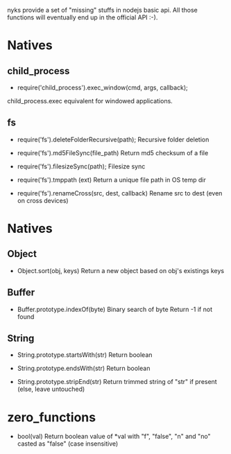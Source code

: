 nyks provide a set of "missing" stuffs in nodejs basic api.
All those functions will eventually end up in the official API :-).


# Natives

## child_process
* require('child_process').exec_window(cmd, args, callback);

child_process.exec equivalent for windowed applications.


## fs
* require('fs').deleteFolderRecursive(path);
Recursive folder deletion

* require('fs').md5FileSync(file_path)
Return md5 checksum of a file

* require('fs').filesizeSync(path);
Filesize sync

* require('fs').tmppath (ext)
Return a unique file path in OS temp dir

* require('fs').renameCross(src, dest, callback)
Rename src to dest (even on cross devices)



# Natives
## Object
* Object.sort(obj, keys)
Return a new object based on obj's existings keys

## Buffer
* Buffer.prototype.indexOf(byte)
Binary search of byte
Return -1 if not found


## String
* String.prototype.startsWith(str)
Return boolean

* String.prototype.endsWith(str)
Return boolean


* String.prototype.stripEnd(str)
Return trimmed string of "str" if present (else, leave untouched)


# zero_functions
* bool(val)
Return boolean value of *val with "f", "false", "n" and "no" casted as "false" (case insensitive)
